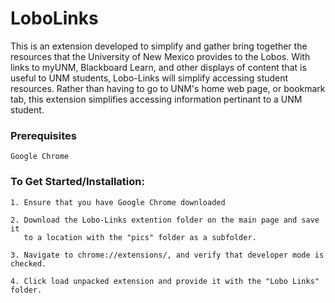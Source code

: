 # LoboLinks
This is an extension developed to simplify and gather bring together the resources that the University of New Mexico provides to the Lobos. With links to myUNM, Blackboard Learn, and other displays of content that is useful to UNM students, Lobo-Links will simplify accessing student resources. Rather than having to go to UNM's home web page, or bookmark tab, this extension simplifies accessing information pertinant to a UNM student. 
### Prerequisites
```
Google Chrome
```
### To Get Started/Installation: 
```
1. Ensure that you have Google Chrome downloaded
```
```
2. Download the Lobo-Links extention folder on the main page and save it 
   to a location with the "pics" folder as a subfolder.
```
```
3. Navigate to chrome://extensions/, and verify that developer mode is checked.
```
```
4. Click load unpacked extension and provide it with the "Lobo Links" folder. 
```

